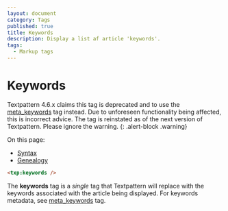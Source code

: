 ```yaml
---
layout: document
category: Tags
published: true
title: Keywords
description: Display a list af article 'keywords'.
tags:
  - Markup tags
---
```


# Keywords

Textpattern 4.6.x claims this tag is deprecated and to use the [meta_keywords](meta_keywords) tag instead. Due to unforeseen functionality being affected, this is incorrect advice. The tag is reinstated as of the next version of Textpattern. Please ignore the warning.
{: .alert-block .warning}

On this page:

* [Syntax](#syntax)
* [Genealogy](#genealogy)

~~~ html
<txp:keywords />
~~~

The **keywords** tag is a *single* tag that Textpattern will replace with the keywords associated with the article being displayed. For keywords metadata, see [meta_keywords](meta_keywords) tag.
